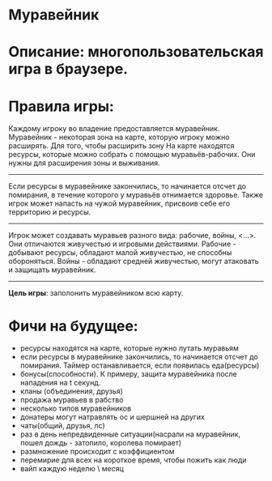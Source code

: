 # Муравейник


# Описание: многопользовательская игра в браузере.

# Правила игры:

Каждому игроку во владение предоставляется муравейник. Муравейник - некоторая зона на карте, которую игроку можно расширять. Для того, чтобы расширить зону 
На карте находятся ресурсы, которые можно собрать с помощью муравьёв-рабочих. Они нужны для расширения зоны и выживания.  
___
Если ресурсы в муравейнике закончились, то начинается отсчет до помирания, в течение которого у муравьёв отнимается здоровье. 
Также игрок может напасть на чужой муравейник, присвоив себе его территорию и ресурсы.
___
Игрок может создавать муравьев разного вида: рабочие, войны, <...>. Они отличаются живучестью и игровыми действиями.
Рабочие - добывают ресурсы, обладают малой живучестью, не способны обороняться.
Войны - обладают средней живучестью, могут атаковать и защищать муравейник.
___
**Цель игры**: заполонить муравейником всю карту. 

# Фичи на будущее:
- ресурсы находятся на карте, которые нужно лутать муравьям
- если ресурсы в муравейнике закончились, то начинается отсчет до помирания. Таймер останавливается, если появилась еда(ресурсы)
- бонусы(способности). К примеру, защита муравейника после нападения на t секунд.
- кланы (объединения, друзья)
- продажа муравьев в рабство
- несколько типов муравейников
- донатеры могут натравлять ос и шершней на других
- чаты(общий, друзья, лс)
- раз в день непредвиденные ситуации(насрали на муравейник, пошел дождь - затопило, королева помирает)
- размножение происходит с коэффициентом
- перемирие для всех на короткое время, чтобы пожить как люди
- вайп каждую неделю \ месяц
